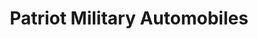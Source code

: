 ---
title: "Patriot Military Automobiles"
url: /grafenwoehr/patriot-military-automobiles/
shop: Autohaus
---
